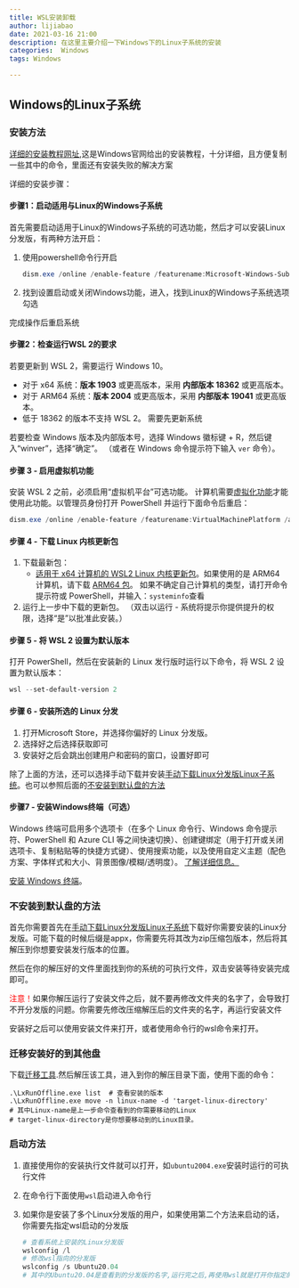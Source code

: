 ```yaml
---
title: WSL安装卸载
author: lijiabao
date: 2021-03-16 21:00
description: 在这里主要介绍一下Windows下的Linux子系统的安装
categories:  Windows
tags: Windows

---
```


## Windows的Linux子系统

### 安装方法

[详细的安装教程网址](https://docs.microsoft.com/zh-cn/windows/wsl/install-win10#step-2--check-requirements-for-running-wsl-2),这是Windows官网给出的安装教程，十分详细，且方便复制一些其中的命令，里面还有安装失败的解决方案

详细的安装步骤：

#### 步骤1：启动适用与Linux的Windows子系统

首先需要启动适用于Linux的Windows子系统的可选功能，然后才可以安装Linux分发版，有两种方法开启：

1. 使用powershell命令行开启
   ```powershell
   dism.exe /online /enable-feature /featurename:Microsoft-Windows-Subsystem-Linux /all /norestart
   ```
   
2. 找到设置启动或关闭Windows功能，进入，找到Linux的Windows子系统选项勾选

完成操作后重启系统

#### 步骤2：检查运行WSL 2的要求

若要更新到 WSL 2，需要运行 Windows 10。

- 对于 x64 系统：**版本 1903** 或更高版本，采用 **内部版本 18362** 或更高版本。
- 对于 ARM64 系统：**版本 2004** 或更高版本，采用 **内部版本 19041** 或更高版本。
- 低于 18362 的版本不支持 WSL 2。 需要先更新系统

若要检查 Windows 版本及内部版本号，选择 Windows 徽标键 + R，然后键入“winver”，选择“确定”。 （或者在 Windows 命令提示符下输入 `ver` 命令）。

#### 步骤 3 - 启用虚拟机功能

安装 WSL 2 之前，必须启用“虚拟机平台”可选功能。 计算机需要[虚拟化功能](https://docs.microsoft.com/zh-cn/windows/wsl/troubleshooting#error-0x80370102-the-virtual-machine-could-not-be-started-because-a-required-feature-is-not-installed)才能使用此功能。以管理员身份打开 PowerShell 并运行下面命令后重启：

```powershell
dism.exe /online /enable-feature /featurename:VirtualMachinePlatform /all /norestart
```

#### 步骤 4 - 下载 Linux 内核更新包

1. 下载最新包：
   - [适用于 x64 计算机的 WSL2 Linux 内核更新包](https://wslstorestorage.blob.core.windows.net/wslblob/wsl_update_x64.msi)。如果使用的是 ARM64 计算机，请下载 [ARM64 包](https://wslstorestorage.blob.core.windows.net/wslblob/wsl_update_arm64.msi)。 如果不确定自己计算机的类型，请打开命令提示符或 PowerShell，并输入：`systeminfo`查看
2. 运行上一步中下载的更新包。 （双击以运行 - 系统将提示你提供提升的权限，选择“是”以批准此安装。）

#### 步骤 5 - 将 WSL 2 设置为默认版本

打开 PowerShell，然后在安装新的 Linux 发行版时运行以下命令，将 WSL 2 设置为默认版本：

```powershell
wsl --set-default-version 2
```

#### 步骤 6 - 安装所选的 Linux 分发

1. 打开Microsoft Store，并选择你偏好的 Linux 分发版。
2. 选择好之后选择获取即可
3. 安装好之后会跳出创建用户和密码的窗口，设置好即可

除了上面的方法，还可以选择手动下载并安装[手动下载Linux分发版Linux子系统](https://docs.microsoft.com/zh-cn/windows/wsl/install-manual)。也可以参照后面的[不安装到默认盘的方法](#不安装到默认盘的方法)

#### 步骤7 - 安装Windows终端（可选）

Windows 终端可启用多个选项卡（在多个 Linux 命令行、Windows 命令提示符、PowerShell 和 Azure CLI 等之间快速切换）、创建键绑定（用于打开或关闭选项卡、复制粘贴等的快捷方式键）、使用搜索功能，以及使用自定义主题（配色方案、字体样式和大小、背景图像/模糊/透明度）。 [了解详细信息。](https://docs.microsoft.com/zh-cn/windows/terminal)

[安装 Windows 终端](https://docs.microsoft.com/zh-cn/windows/terminal/get-started)。

### 不安装到默认盘的方法

首先你需要首先在[手动下载Linux分发版Linux子系统](https://docs.microsoft.com/zh-cn/windows/wsl/install-manual)下载好你需要安装的Linux分发版。可能下载的时候后缀是appx，你需要先将其改为zip压缩包版本，然后将其解压到你想要安装发行版本的位置。

然后在你的解压好的文件里面找到你的系统的可执行文件，双击安装等待安装完成即可。

<font color='red'>注意！</font>如果你解压运行了安装文件之后，就不要再修改文件夹的名字了，会导致打不开分发版的问题。你需要先修改压缩解压后的文件夹的名字，再运行安装文件

安装好之后可以使用安装文件来打开，或者使用命令行的wsl命令来打开。

### 迁移安装好的到其他盘

下载[迁移工具](https://github.com/DDoSolitary/LxRunOffline/releases/tag/v3.4.1).然后解压该工具，进入到你的解压目录下面，使用下面的命令：

```shell
.\LxRunOffline.exe list  # 查看安装的版本
.\LxRunOffline.exe move -n linux-name -d 'target-linux-directory'
# 其中Linux-name是上一步命令查看到的你需要移动的Linux
# target-linux-directory是你想要移动到的Linux目录。
```

### 启动方法

1. 直接使用你的安装执行文件就可以打开，如`ubuntu2004.exe`安装时运行的可执行文件

2. 在命令行下面使用`wsl`启动进入命令行

3. 如果你是安装了多个Linux分发版的用户，如果使用第二个方法来启动的话，你需要先指定wsl启动的分发版

   ```powershell
   # 查看系统上安装的Linux分发版
   wslconfig /l
   # 修改wsl指向的分发版
   wslconfig /s Ubuntu20.04
   # 其中的Ubuntu20.04是查看到的分发版的名字,运行完之后,再使用wsl就是打开你指定的这个分发版
   ```

   